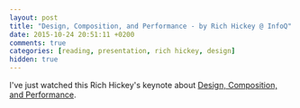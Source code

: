 ```yaml
---
layout: post
title: "Design, Composition, and Performance - by Rich Hickey @ InfoQ"
date: 2015-10-24 20:51:11 +0200
comments: true
categories: [reading, presentation, rich hickey, design]
hidden: true
---
```

I've just watched this Rich Hickey's keynote about [Design, Composition, and Performance](http://www.infoq.com/presentations/design-composition-performance-keynote).
